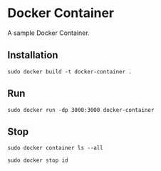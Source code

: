 # Docker Container

A sample Docker Container. 

## Installation

`sudo docker build -t docker-container .`

## Run

`sudo docker run -dp 3000:3000 docker-container`

## Stop

`sudo docker container ls --all`

`sudo docker stop id`